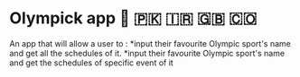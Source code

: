 # Olympick app 🏴󠁧󠁢󠁷󠁬󠁳󠁿 🇵🇰 🇮🇷 🇬🇧 🇨🇴 
 
An app that will allow a user to :
 *input their favourite Olympic sport's name and get all the schedules of it.
 *input their favourite Olympic sport's name  and get the schedules of specific event of it
